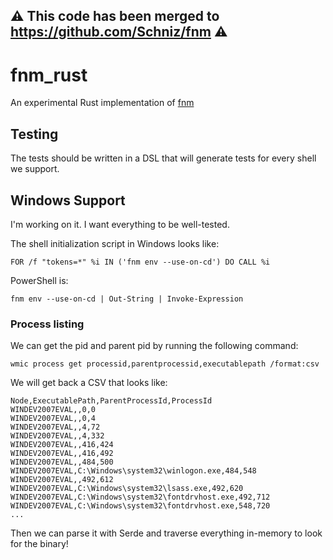 ## :warning: This code has been merged to https://github.com/Schniz/fnm :warning:

# fnm_rust

An experimental Rust implementation of [fnm](https://github.com/Schniz/fnm)

## Testing

The tests should be written in a DSL that will generate tests for every shell we support.

## Windows Support

I'm working on it. I want everything to be well-tested.

The shell initialization script in Windows looks like:

```
FOR /f "tokens=*" %i IN ('fnm env --use-on-cd') DO CALL %i
```

PowerShell is:

```
fnm env --use-on-cd | Out-String | Invoke-Expression
```
### Process listing

We can get the pid and parent pid by running the following command:

```batch
wmic process get processid,parentprocessid,executablepath /format:csv
```

We will get back a CSV that looks like:
```csv
Node,ExecutablePath,ParentProcessId,ProcessId
WINDEV2007EVAL,,0,0
WINDEV2007EVAL,,0,4
WINDEV2007EVAL,,4,72
WINDEV2007EVAL,,4,332
WINDEV2007EVAL,,416,424
WINDEV2007EVAL,,416,492
WINDEV2007EVAL,,484,500
WINDEV2007EVAL,C:\Windows\system32\winlogon.exe,484,548
WINDEV2007EVAL,,492,612
WINDEV2007EVAL,C:\Windows\system32\lsass.exe,492,620
WINDEV2007EVAL,C:\Windows\system32\fontdrvhost.exe,492,712
WINDEV2007EVAL,C:\Windows\system32\fontdrvhost.exe,548,720
...
```
Then we can parse it with Serde and traverse everything in-memory to look for the binary!
